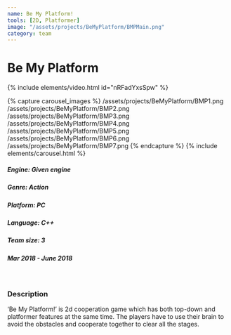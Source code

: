 ```yaml
---
name: Be My Platform!
tools: [2D, Platformer]
image: "/assets/projects/BeMyPlatform/BMPMain.png"
category: team
---
```



# Be My Platform

{% include elements/video.html id="nRFadYxsSpw" %}

{% capture carousel_images %}
/assets/projects/BeMyPlatform/BMP1.png
/assets/projects/BeMyPlatform/BMP2.png
/assets/projects/BeMyPlatform/BMP3.png
/assets/projects/BeMyPlatform/BMP4.png
/assets/projects/BeMyPlatform/BMP5.png
/assets/projects/BeMyPlatform/BMP6.png
/assets/projects/BeMyPlatform/BMP7.png
{% endcapture %}
{% include elements/carousel.html %}

##### Engine: Given engine
##### Genre: Action
##### Platform: PC 
##### Language: C++
##### Team size: 3
##### Mar 2018 - June 2018

<br/>

### Description

‘Be My Platform!’ is 2d cooperation game which has both top-down and platformer features at the same time. The players have to use their brain to avoid the obstacles and cooperate together to clear all the stages.

<br/>
<br/>
